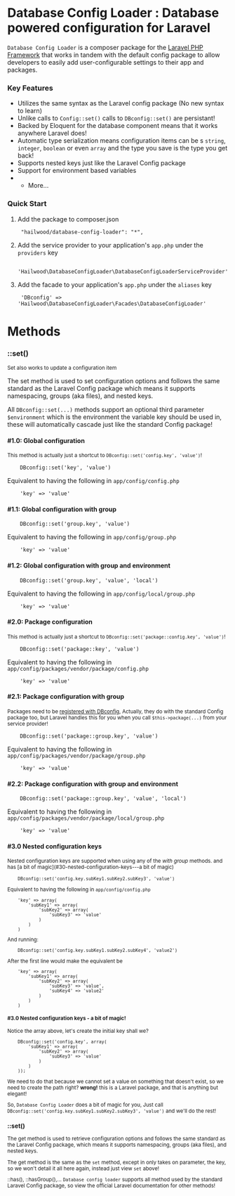 # Database Config Loader : Database powered configuration for Laravel

`Database Config Loader` is a composer package for the [Laravel PHP Framework](http://laravel.com/) that works in tandem with the default config package to allow developers to easily add user-configurable settings to their app and packages.

### Key Features

* Utilizes the same syntax as the Laravel config package (No new syntax to learn)
* Unlike calls to `Config::set()` calls to `DBconfig::set()` are persistant!
* Backed by Eloquent for the database component means that it works anywhere Laravel does!
* Automatic type serialization means configuration items can be s `string`, `integer`, `boolean` or even `array` and the type you save is the type you get back!
* Supports nested keys just like the Laravel Config package
* Support for environment based variables
* + More...

### Quick Start

1. Add the package to composer.json

        "hailwood/database-config-loader": "*",

2. Add the service provider to your application's `app.php` under the `providers` key

        'Hailwood\DatabaseConfigLoader\DatabaseConfigLoaderServiceProvider'

4. Add the facade to your application's `app.php` under the `aliases` key

        'DBconfig' => 'Hailwood\DatabaseConfigLoader\Facades\DatabaseConfigLoader'

# Methods

### ::set()
<small>Set also works to update a configuration item</small>

The set method is used to set configuration options and follows the same standard as the Laravel Config package which means it supports namespacing, groups (aka files), and nested keys.

All `DBconfig::set(...)` methods support an optional third parameter `$environment` which is the environment the variable key should be used in, these will automatically cascade just like the standard Config package!

#### #1.0: Global configuration
<small>This method is actually just a shortcut to `DBconfig::set('config.key', 'value')`!</small>

        DBconfig::set('key', 'value')

Equivalent to having the following in `app/config/config.php`

        'key' => 'value'

#### #1.1: Global configuration with group
        DBconfig::set('group.key', 'value')

Equivalent to having the following in `app/config/group.php`

        'key' => 'value'

#### #1.2: Global configuration with group and environment
        DBconfig::set('group.key', 'value', 'local')

Equivalent to having the following in `app/config/local/group.php`

        'key' => 'value'

#### #2.0: Package configuration
<small>This method is actually just a shortcut to `DBconfig::set('package::config.key', 'value')`!</small>

        DBconfig::set('package::key', 'value')

Equivalent to having the following in `app/config/packages/vendor/package/config.php`

        'key' => 'value'

#### #2.1: Package configuration with group
<small>Packages need to be [registered with DBconfig](#registeringPackages), Actually, they do with the standard Config package too, but Laravel handles this for you when you call `$this->package(...)` from your service provider!</small>

        DBconfig::set('package::group.key', 'value')

Equivalent to having the following in `app/config/packages/vendor/package/group.php`

        'key' => 'value'

#### #2.2: Package configuration with group and environment
        DBconfig::set('package::group.key', 'value', 'local')

Equivalent to having the following in `app/config/packages/vendor/package/local/group.php`

        'key' => 'value'

#### #3.0 Nested configuration keys
<small>Nested configuration keys are supported when using any of the *with group* methods. and has [a bit of magic](#30-nested-configuration-keys---a bit of magic)

        DBconfig::set('config.key.subKey1.subKey2.subKey3', 'value')

Equivalent to having the following in `app/config/config.php`

        'key' => array(
            'subKey1' => array(
                'subKey2' => array(
                    'subKey3' => 'value'
                )
            )
        )

And running:

        DBconfig::set('config.key.subKey1.subKey2.subKey4', 'value2')

After the first line would make the equivalent be

        'key' => array(
            'subKey1' => array(
                'subKey2' => array(
                    'subKey3' => 'value',
                    'subKey4' => 'value2'
                )
            )
        )

#### #3.0 Nested configuration keys - a bit of magic!
Notice the array above, let's create the initial key shall we?

        DBconfig::set('config.key', array(
            'subKey1' => array(
                'subKey2' => array(
                    'subKey3' => 'value'
                )
            )
        ));

We need to do that because we cannot set a value on something that doesn't exist, so we need to create the path right? **wrong!** this is a Laravel package, and that is anything but elegant!

So, `Database Config Loader` does a bit of magic for you, Just call `DBconfig::set('config.key.subKey1.subKey2.subKey3', 'value')` and we'll do the rest! 

### ::set()
The get method is used to retrieve configuration options and follows the same standard as the Laravel Config package, which means it supports namespacing, groups (aka files), and nested keys.

The get method is the same as the `set` method, except in only takes on parameter, the key, so we won't detail it all here again, instead just view `set` above! 

::has(), ::hasGroup(),...
`Database config loader` supports all method used by the standard Laravel Config package, so view the official Laravel documentation for other methods!